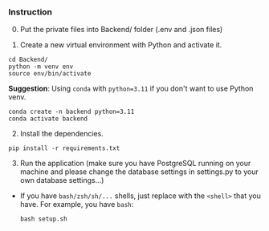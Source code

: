 ### Instruction

0. Put the private files into Backend/ folder (.env and .json files)

1. Create a new virtual environment with Python and activate it.

```
cd Backend/
python -m venv env
source env/bin/activate
```

**Suggestion**: Using `conda` with `python=3.11` if you don't want to use Python venv.
```
conda create -n backend python=3.11
conda activate backend
```

2. Install the dependencies.

```
pip install -r requirements.txt
```

3. Run the application (make sure you have PostgreSQL running on your machine and please change the database settings in settings.py to your own database settings...)

- If you have `bash/zsh/sh/...` shells, just replace with the `<shell>` that you have. For example, you have `bash`:
    ```
    bash setup.sh
    ```